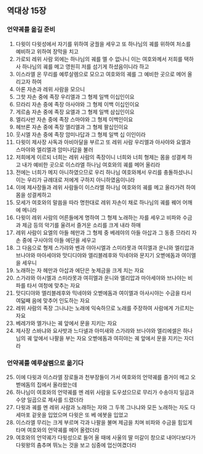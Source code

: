 ## 역대상 15장

### 언약궤를 옮길 준비
1. 다윗이 다윗성에서 자기를 위하여 궁궐을 세우고 또 하나님의 궤를 위하여 처소를 예비하고 위하여 장막을 치고
2. 가로되 레위 사람 외에는 하나님의 궤를 멜 수 없나니 이는 여호와께서 저희를 택하사 하나님의 궤를 메고 영원히 저를 섬기게 하셨음이니라 하고
3. 이스라엘 온 무리를 예루살렘으로 모으고 여호와의 궤를 그 예비한 곳으로 메어 올리고자 하여
4. 아론 자손과 레위 사람을 모으니
5. 그핫 자손 중에 족장 우리엘과 그 형제 일백 이십인이요
6. 므라리 자손 중에 족장 아사야와 그 형제 이백 이십인이요
7. 게르솜 자손 중에 족장 요엘과 그 형제 일백 삼십인이요
8. 엘리사반 자손 중에 족장 스마야와 그 형제 이백인이요
9. 헤브론 자손 중에 족장 엘리엘과 그 형제 팔십인이요
10. 웃시엘 자손 중에 족장 암미나답과 그 형제 일백 십 이인이라
11. 다윗이 제사장 사독과 아비아달을 부르고 또 레위 사람 우리엘과 아사야와 요엘과 스마야와 엘리엘과 암미나답을 불러
12. 저희에게 이르되 너희는 레위 사람의 족장이니 너희와 너희 형제는 몸을 성결케 하고 내가 예비한 곳으로 이스라엘 하나님 여호와의 궤를 메어 올리라
13. 전에는 너희가 메지 아니하였으므로 우리 하나님 여호와께서 우리를 충돌하셨나니 이는 우리가 규례대로 저에게 구하지 아니하였음이니라
14. 이에 제사장들과 레위 사람들이 이스라엘 하나님 여호와의 궤를 메고 올라가려 하여 몸을 성결케하고
15. 모세가 여호와의 말씀을 따라 명한대로 레위 자손이 채로 하나님의 궤를 꿰어 어깨에 메니라
16. 다윗이 레위 사람의 어른들에게 명하여 그 형제 노래하는 자를 세우고 비파와 수금과 제금 등의 악기를 울려서 즐거운 소리를 크게 내라 하매
17. 레위 사람이 요엘의 아들 헤만과 그 형제 중 베레야의 아들 아삽과 그 동종 므라리 자손 중에 구사야의 아들 에단을 세우고
18. 그 다음으로 형제 스가랴와 벤과 야아시엘과 스미라못과 여히엘과 운니와 엘리압과 브나야와 마아세야와 맛디디야와 엘리블레후와 믹네야와 문지기 오벧에돔과 여이엘을 세우니
19. 노래하는 자 헤만과 아삽과 에단은 놋제금을 크게 치는 자요
20. 스가랴와 아시엘과 스미라못과 여히엘과 운니와 엘리압과 마아세야와 브나야는 비파를 타서 여청에 맞추는 자요
21. 맛디디야와 엘리블레후와 믹네야와 오벧에돔과 여이엘과 아사시야는 수금을 타서 여덟째 음에 맞추어 인도하는 자요
22. 레위 사람의 족장 그나냐는 노래에 익숙하므로 노래를 주장하여 사람에게 가르치는 자요
23. 베레갸와 엘가나는 궤 앞에서 문을 지키는 자요
24. 제사장 스바냐와 요사밧과 느다넬과 아미새와 스가랴와 브나야와 엘리에셀은 하나님의 궤 앞에서 나팔을 부는 자요 오벧에돔과 여히야는 궤 앞에서 문을 지키는 자더라
### 언약궤를 예루살렘으로 옮기다
25. 이에 다윗과 이스라엘 장로들과 천부장들이 가서 여호와의 언약궤를 즐거이 메고 오벧에돔의 집에서 올라왔는데
26. 하나님이 여호와의 언약궤를 멘 레위 사람을 도우셨으므로 무리가 수송아지 일곱과 수양 일곱으로 제사를 드렸더라
27. 다윗과 궤를 멘 레위 사람과 노래하는 자와 그 두목 그나냐와 모든 노래하는 자도 다 세마포 겉옷을 입었으며 다윗은 또 베 에봇을 입었고
28. 이스라엘 무리는 크게 부르며 각과 나팔을 불며 제금을 치며 비파와 수금을 힘있게 타며 여호와의 언약궤를 메어 올렸더라
29. 여호와의 언약궤가 다윗성으로 들어 올 때에 사울의 딸 미갈이 창으로 내어다보다가 다윗왕의 춤추며 뛰노는 것을 보고 심중에 업신여겼더라